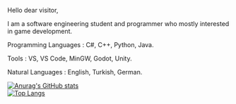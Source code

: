 Hello dear visitor,

I am a software engineering student and programmer who mostly interested in game development.

Programming Languages : C#, C++, Python, Java.

Tools : VS, VS Code, MinGW, Godot, Unity.

Natural Languages : English, Turkish, German.



[![Anurag's GitHub stats](https://github-readme-stats.vercel.app/api?username=tbpaksoy)](https://github.com/anuraghazra/github-readme-stats)</br>
[![Top Langs](https://github-readme-stats.vercel.app/api/top-langs/?username=tbpaksoy&layout=compact)](https://github.com/anuraghazra/github-readme-stats)
